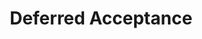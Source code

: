 ---
title: Deferred Acceptance
number: 34
time: 2022-04-22 12:00
location: Graham Hall 210
notes:
noutes_source:
slides_pdf:
slides_ppt:
youtube:
recording:
passcode:
textbook:
---